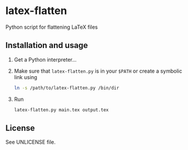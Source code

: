 # latex-flatten

Python script for flattening LaTeX files

## Installation and usage

1. Get a Python interpreter...

2. Make sure that `latex-flatten.py` is in your `$PATH` or create a
   symbolic link using

   ```bash
   ln -s /path/to/latex-flatten.py /bin/dir
   ```

3. Run

    ```bash
    latex-flatten.py main.tex output.tex
    ```

## License

See UNLICENSE file.
